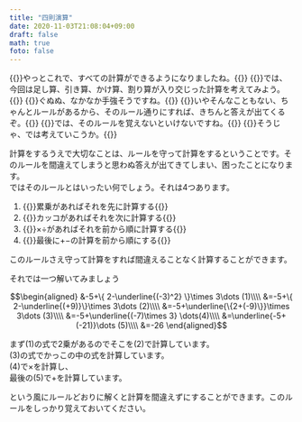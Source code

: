 ```yaml
---
title: "四則演算"
date: 2020-11-03T21:08:04+09:00
draft: false
math: true
foto: false
---
```


{{<balloon-right>}}やっとこれで、すべての計算ができるようになりましたね。{{</balloon-right>}}
{{<balloon-left>}}では、今回は足し算、引き算、かけ算、割り算が入り交じった計算を考えてみよう。{{</balloon-left>}}
{{<balloon-right>}}ぐぬぬ、なかなか手強そうですね。{{</balloon-right>}}
{{<balloon-left>}}いやそんなこともない、ちゃんとルールがあるから、そのルール通りにすれば、きちんと答えが出てくるぞ。{{</balloon-left>}}
{{<balloon-right>}}では、そのルールを覚えないといけないですね。{{</balloon-right>}}
{{<balloon-left>}}そうじゃ、では考えていこうか。{{</balloon-left>}}

計算をするうえで大切なことは、ルールを守って計算をするということです。そのルールを間違えてしまうと思わぬ答えが出てきてしまい、困ったことになります。  
ではそのルールとはいったい何でしょう。それは4つあります。

1. {{<red>}}累乗があればそれを先に計算する{{</red>}}  
1. {{<red>}}カッコがあればそれを次に計算する{{</red>}}  
1. {{<red>}}$\times \div$があればそれを前から順に計算する{{</red>}}  
1. {{<red>}}最後に$+-$の計算を前から順にする{{</red>}}

このルールさえ守って計算をすれば間違えることなく計算することができます。

それでは一つ解いてみましょう

   $$\begin{aligned} &-5+\{ 2-\underline{(-3)^2} \}\times 3\dots (1)\\\\ &=-5+\{ 2-\underline{(+9)}\}\times 3\dots (2)\\\\ &=-5+\underline{\{2+(-9)\}}\times 3\dots (3)\\\\ &=-5+\underline{(-7)\times 3} \dots(4)\\\\ &=\underline{-5+(-21)}\dots (5)\\\\ &=-26 \end{aligned}$$ 

まず(1)の式で2乗があるのでそこを(2)で計算しています。  
(3)の式でかっこの中の式を計算しています。  
(4)で$\times$を計算し、  
最後の(5)で$+$を計算しています。

という風にルールどおりに解くと計算を間違えずにすることができます。このルールをしっかり覚えておいてください。